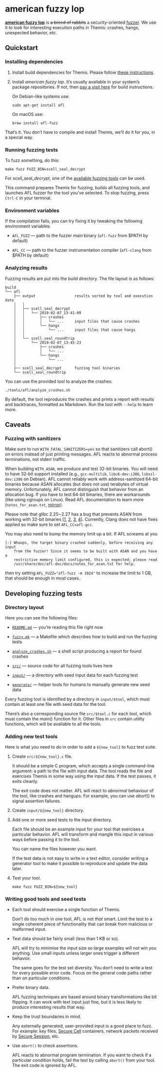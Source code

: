 american fuzzy lop
==================

[**american fuzzy lop**][afl]
is ~~a breed of rabbits~~ a security-oriented [fuzzer].
We use it to look for interesting execution paths in Themis:
crashes, hangs, unexpected behavior, etc.

[afl]: http://lcamtuf.coredump.cx/afl/
[fuzzer]: https://en.wikipedia.org/wiki/Fuzzing

## Quickstart

### Installing dependencies

 1. Install build dependencies for Themis.
    Please follow [these instructions][build].

 2. Install _american fuzzy lop_.
    It’s usually available in your system’s package repositories.
    If not, then [pay a visit here][afl] for build instructions.

    On Debian-like systems use:

    ```
    sudo apt-get install afl
    ```

    On macOS use:

    ```
    brew install afl-fuzz
    ```

That’s it.
You don’t have to compile and install Themis,
we’ll do it for you, in a special way.

[build]: https://docs.cossacklabs.com/pages/documentation-themis/#building-and-installing

### Running fuzzing tests

To fuzz something, do this:

```
make fuzz FUZZ_BIN=scell_seal_decrypt
```

For _scell_seal_decrypt_, one of the [available fuzzing tools] can be used.

This command prepares Themis for fuzzing,
builds all fuzzing tools,
and launches AFL fuzzer for the tool you've selected.
To stop fuzzing, press `Ctrl-C` in your terminal.

[available fuzzing tools]: input

### Environment variables

If the compilation fails,
you can try fixing it
by tweaking the following environment variables:

  - `AFL_FUZZ` —
    path to the fuzzer main binary
    (`afl-fuzz` from $PATH by default)

  - `AFL_CC` —
    path to the fuzzer instrumentation compiler
    (`afl-clang` from $PATH by default)

### Analyzing results

Fuzzing results are put into the build directory.
The file layout is as follows:

```
build
└── afl
    ├── output                  results sorted by tool and execution date
    │   │
    │   ├── scell_seal_decrypt
    │   │   └── 2019-02-07_13-41-09
    │   │       ├── crashes
    │   │       │   └── ...     input files that cause crashes
    │   │       └── hangs
    │   │           └── ...     input files that cause hangs
    │   │
    │   └── scell_seal_roundtrip
    │       └── 2019-02-07_13-45-23
    │           ├── crashes
    │           │   └── ...
    │           └── hangs
    │               └── ...
    │
    ├── scell_seal_decrypt      fuzzing tool binaries
    └── scell_seal_roundtrip
```

You can use the provided tool to analyze the crashes:

```
./tools/afl/analyze_crashes.sh
```

By default, the tool reproduces the crashes
and prints a report with results and backtraces,
formatted as Markdown.
Run the tool with `--help` to learn more.

## Caveats

### Fuzzing with sanitizers

Make sure to run `WITH_FATAL_SANITIZERS=yes`
so that sanitizers call abort() on errors instead of just printing messages.
AFL reacts to abnormal process terminations, not stderr traffic.

When building `WITH_ASAN`, we produce and test 32-bit binaries.
You will need to have 32-bit support installed
(e.g., `gcc-multilib`, `libc6-dev:i386`, `libssl-dev:i386` on Debian).
AFL cannot reliably work with address-sanitized 64-bit binaries
because ASAN allocates (but does not use) terabytes of virtual memory.
Unfortunately, AFL cannot distinguish that behavior from an allocation bug.
If you have to test 64-bit binaries, there are workarounds (like using cgroups on Linux).
Read AFL documentation to learn more
(`notes_for_asan.txt`, [mirror](https://github.com/mirrorer/afl/blob/master/docs/notes_for_asan.txt)).

Please note that glibc 2.25⁓2.27 has a bug that prevents ASAN from working with 32-bit binaries
[[1](https://github.com/google/sanitizers/issues/914),
 [2](https://github.com/google/sanitizers/issues/954),
 [3](https://sourceware.org/ml/libc-alpha/2018-02/msg00567.html),
 [4](https://gcc.gnu.org/bugzilla/show_bug.cgi?id=84761)].
Currently, Clang does not have fixes applied so make sure to set `AFL_CC=afl-gcc`.

You may also need to bump the memory limit up a bit.
If AFL screams at you
```
[-] Whoops, the target binary crashed suddenly, before receiving any input
    from the fuzzer! Since it seems to be built with ASAN and you have a
    restrictive memory limit configured, this is expected; please read
    /usr/share/doc/afl-doc/docs/notes_for_asan.txt for help.
```
then try setting `AFL_FUZZ="afl-fuzz -m 1024"` to increase the limit to 1 GB,
that should be enough in most cases.

## Developing fuzzing tests

### Directory layout

Here you can see the following files:

  - [`README.md`](README.md) —
    you’re reading this file right now

  - [`fuzzy.mk`](fuzzy.mk) —
    a Makefile which describes how to build and run the fuzzing tests

  - [`analyze_crashes.sh`](analyze_crashes.sh) —
    a shell script producing a report for found crashes

  - [`src/`](src) —
    source code for all fuzzing tools lives here

  - [`input/`](input) —
    a directory with seed input data for each fuzzing test

  - [`generate/`](generate) —
    helper tools for humans to manually generate new seed data

Every fuzzing tool is identified by a directory in `input/$tool`,
which must contain at least one file with seed data for the tool.

There’s also a corresponding source file `src/$tool.c` for each tool,
which must contain the _main_() function for it.
Other files in `src` contain utility functions,
which will be available to all the tools.

### Adding new test tools

Here is what you need to do
in order to add a `${new_tool}` to fuzz test suite.

 1. Create `src/${new_tool}.c` file.

    It should be a simple C program,
    which accepts a single command-line argument:
    a path to the file with input data.
    The tool reads the file and
    exercises Themis in some way using the input data.
    If the test passes, it exits cleanly.

    The exit code does not matter.
    AFL will react to _abnormal_ behaviour of the tool,
    like crashes and hangups.
    For example, you can use _abort_() to signal
    assertion failures.

 2. Create `input/${new_tool}` directory.

 3. Add one or more seed tests to the input directory.

    Each file should be an example input for your tool
    that exercises a particular behavior.
    AFL will transform and mangle this input in various ways
    before passing it to the tool.

    You can name the files however you want.

    If the test data is not easy to write in a text editor,
    consider writing a generator tool
    to make it possible to reproduce and
    update the data later.

 4. Test your tool.

    ```
    make fuzz FUZZ_BIN=${new_tool}
    ```

### Writing good tools and seed tests

  - Each tool should exercise a single function of Themis.

    Don’t do too much in one tool, AFL is not _that_ smart.
    Limit the test to a single coherent piece of functionality
    that can break from malicious or malformed input.

  - Test data should be fairly small (less than 1 KB or so).

    AFL will try to minimise the input size
    so large examples will not win you anything.
    Use small inputs
    unless larger ones trigger a different behavior.

    The same goes for the test set diversity.
    You don‘t need to write a test for every possible error code.
    Focus on the general code paths 
    rather than on particular conditions.

  - Prefer binary data.

    AFL fuzzing techniques are based around binary transformations
    like bit flipping.
    It can work with text input just fine,
    but it is less likely
    to produce interesting results that way.

  - Keep the trust boundaries in mind.

    Any externally generated, user-provided
    input is a good place to fuzz.
    For example:
    key files,
    [Secure Cell](https://docs.cossacklabs.com/pages/secure-cell-cryptosystem/) containers,
    network packets received by [Secure Session](https://docs.cossacklabs.com/pages/secure-session-cryptosystem/),
    etc.

  - Use `abort()` to check assertions.

    AFL reacts to abnormal program termination.
    If you want to check if a particular condition holds,
    fail the test by calling `abort()` from your tool.
    The exit code is ignored by AFL.
